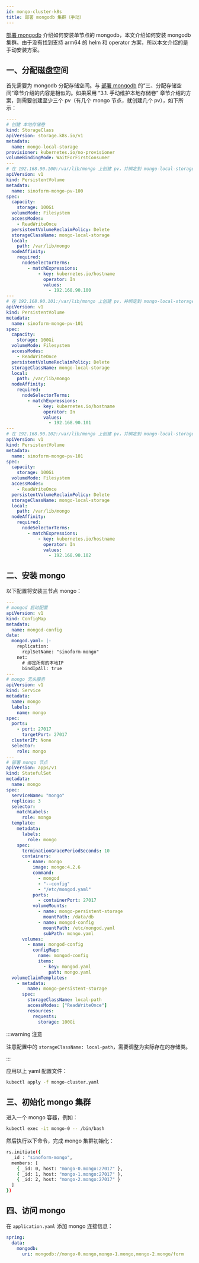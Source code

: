 ```yaml
---
id: mongo-cluster-k8s
title: 部署 mongodb 集群（手动）
---
```


[部署 mongodb](./1-mongo-k8s.md) 介绍如何安装单节点的 mongodb，本文介绍如何安装 mongodb 集群。由于没有找到支持 arm64 的 helm 和 operator 方案，所以本文介绍的是手动安装方案。

## 一、分配磁盘空间

首先需要为 mongodb 分配存储空间。与 [部署 mongodb](./1-mongo-k8s.md) 的“三、分配存储空间”章节介绍的内容是相似的。如果采用 “3.1. 手动维护本地存储卷” 章节介绍的方案，则需要创建至少三个 pv（有几个 mongo 节点，就创建几个 pv），如下所示：

```yaml {6,24,32,48,56,72,80} title="mongo-local-storage.yaml"
----
# 创建 本地存储卷
kind: StorageClass
apiVersion: storage.k8s.io/v1
metadata:
  name: mongo-local-storage
provisioner: kubernetes.io/no-provisioner
volumeBindingMode: WaitForFirstConsumer
---
# 在 192.168.90.100:/var/lib/mongo 上创建 pv，并绑定到 mongo-local-storage 中
apiVersion: v1
kind: PersistentVolume
metadata:
  name: sinoform-mongo-pv-100
spec:
  capacity:
    storage: 100Gi
  volumeMode: Filesystem
  accessModes:
    - ReadWriteOnce
  persistentVolumeReclaimPolicy: Delete
  storageClassName: mongo-local-storage
  local:
    path: /var/lib/mongo
  nodeAffinity:
    required:
      nodeSelectorTerms:
        - matchExpressions:
            - key: kubernetes.io/hostname
              operator: In
              values:
                - 192.168.90.100
---
# 在 192.168.90.101:/var/lib/mongo 上创建 pv，并绑定到 mongo-local-storage 中
apiVersion: v1
kind: PersistentVolume
metadata:
  name: sinoform-mongo-pv-101
spec:
  capacity:
    storage: 100Gi
  volumeMode: Filesystem
  accessModes:
    - ReadWriteOnce
  persistentVolumeReclaimPolicy: Delete
  storageClassName: mongo-local-storage
  local:
    path: /var/lib/mongo
  nodeAffinity:
    required:
      nodeSelectorTerms:
        - matchExpressions:
            - key: kubernetes.io/hostname
              operator: In
              values:
                - 192.168.90.101
---
# 在 192.168.90.102:/var/lib/mongo 上创建 pv，并绑定到 mongo-local-storage 中
apiVersion: v1
kind: PersistentVolume
metadata:
  name: sinoform-mongo-pv-101
spec:
  capacity:
    storage: 100Gi
  volumeMode: Filesystem
  accessModes:
    - ReadWriteOnce
  persistentVolumeReclaimPolicy: Delete
  storageClassName: mongo-local-storage
  local:
    path: /var/lib/mongo
  nodeAffinity:
    required:
      nodeSelectorTerms:
        - matchExpressions:
            - key: kubernetes.io/hostname
              operator: In
              values:
                - 192.168.90.102
```

## 二、安装 mongo

以下配置将安装三节点 mongo：

```yaml title="mongo-cluster.yaml"
---
# mongod 启动配置
apiVersion: v1
kind: ConfigMap
metadata:
  name: mongod-config
data:
  mongod.yaml: |-
    replication:
      replSetName: "sinoform-mongo"
    net:
      # 绑定所有的本地IP
      bindIpAll: true
---
# mongo 无头服务
apiVersion: v1
kind: Service
metadata:
  name: mongo
  labels:
    name: mongo
spec:
  ports:
    - port: 27017
      targetPort: 27017
  clusterIP: None
  selector:
    role: mongo
---
# 部署 mongo 节点
apiVersion: apps/v1
kind: StatefulSet
metadata:
  name: mongo
spec:
  serviceName: "mongo"
  replicas: 3
  selector:
    matchLabels:
      role: mongo
  template:
    metadata:
      labels:
        role: mongo
    spec:
      terminationGracePeriodSeconds: 10
      containers:
        - name: mongo
          image: mongo:4.2.6
          command:
            - mongod
            - "--config"
            - "/etc/mongod.yaml"
          ports:
            - containerPort: 27017
          volumeMounts:
            - name: mongo-persistent-storage
              mountPath: /data/db
            - name: mongod-config
              mountPath: /etc/mongod.yaml
              subPath: mongo.yaml
      volumes:
        - name: mongod-config
          configMap:
            name: mongod-config
            items:
              - key: mongod.yaml
                path: mongo.yaml
  volumeClaimTemplates:
    - metadata:
        name: mongo-persistent-storage
      spec:
        storageClassName: local-path
        accessModes: ["ReadWriteOnce"]
        resources:
          requests:
            storage: 100Gi
```

:::warning 注意

注意配置中的 `storageClassName: local-path`，需要调整为实际存在的存储类。

:::

应用以上 yaml 配置文件：

```bash
kubectl apply -f mongo-cluster.yaml
```

## 三、初始化 mongo 集群

进入一个 mongo 容器，例如：

```bash
kubectl exec -it mongo-0 -- /bin/bash
```

然后执行以下命令，完成 mongo 集群初始化：

```bash
rs.initiate({
  _id : "sinoform-mongo",
  members: [
    { _id: 0, host: "mongo-0.mongo:27017" },
    { _id: 1, host: "mongo-1.mongo:27017" },
    { _id: 2, host: "mongo-2.mongo:27017" }
  ]
})
```

## 四、访问 mongo

在 `application.yaml` 添加 mongo 连接信息：

```yaml
spring:
  data:
    mongodb:
      uri: mongodb://mongo-0.mongo,mongo-1.mongo,mongo-2.mongo/form
```
